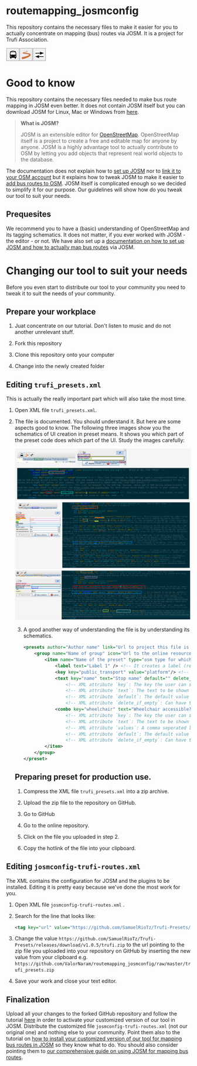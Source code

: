 # routemapping_josmconfig

This repository contains the necessary files to make it easier for you to actually concentrate on mapping (bus) routes via JOSM. It is a project for Trufi Association.

![](img/routemapping-look.png)

# Good to know

This repository contains the necessary files needed to make bus route mapping in JOSM even better. It does not contain JOSM itself but you can download JOSM for Linux, Mac or Windows from [here](https://josm.openstreetmap.de).

> **What is JOSM?**
> 
> JOSM is an extensible editor for [OpenStreetMap](https://welcome.openstreetmap.org/what-is-openstreetmap/). OpenStreetMap itself is a project to create a free and editable map for anyone by anyone. JOSM is a highly advantage tool to actually contribute to OSM by letting you add objects that represent real world objects to the database.

The documentation does not explain how to [set up JOSM](https://github.com/ValorNaram/trufi_documentation/blob/master/installing-josm-on-linux/installing-josm-linux.md) nor to [link it to your OSM account](https://github.com/ValorNaram/trufi_documentation/blob/master/oauth-josm/oauth-josm.md) but it explains how to tweak JOSM to make it easier to [add bus routes to OSM](https://github.com/ValorNaram/trufi_documentation/blob/master/mapping-routes/mapping-routes.md). JOSM itself is complicated enough so we decided to simplify it for our purpose. Our guidelines will show how do you tweak our tool to suit your needs.

## Prequesites

We recommend you to have a (basic) understanding of OpenStreetMap and its tagging schematics. It does not matter, if you ever worked with JOSM - the editor - or not. We have also set up a [documentation on how to set up JOSM and how to actually map bus routes](https://github.com/ValorNaram/trufi_documentation/blob/master/README.md) via JOSM.

# Changing our tool to suit your needs

Before you even start to distribute our tool to your community you need to tweak it to suit the needs of your community.

## Prepare your workplace

1. Juat concentrate on our tutorial. Don't listen to music and do not another unrelevant stuff.

2. Fork this repository

3. Clone this repository onto your computer

4. Change into the newly created folder

## Editing `trufi_presets.xml`

This is actually the really important part which will also take the most time.

1. Open XML file `trufi_presets.xml`.

2. The file is documented. You should understand it. But here are some aspects good to know. The following three images show you the schematics of UI creation in preset means. It shows you which part of the preset code does which part of the UI. Study the images carefully:
   
   ![](img/WYSIWYG-01.png)![](img/WYSIWYG-02.png)![](img/WYSIWYG-03.png)
   
   3. A good another way of understanding the file is by understanding its schematics.
      
      ```xml
      <presets author="Author name" link="Url to project this file is for" shortdescription="Short description of what this preset file allows you to do" description="Longer description of what this preset file allows you to do"> <!-- Description of the presets this file contains. This is metadata that is equal for every preset specified in here.-->
          <group name="Name of group" icon="Url to the online resource containing the icon"> <!-- Presets can be grouped to add extra metadata only to preset inside of it -->
              <item name="Name of the preset" type="osm type for which this preset can be used. Seperate multiple types by comma. Supported osm types are 'node', 'way', 'relation'." icon="url to preset icon">
                  <label text="Label 1" /> <!-- It creates a label (read-only text container) in the preset dialog with the content "Label 1"-->
                  <key key="public_transport" value="platform"/> <!-- Tells JOSM to apply the OSM tag "public_transport=platform" to the object this preset is used on. The user cannot prevent that.-->
                  <text key="name" text="Stop name" default="" delete_if_empty="true" /> <!--This shows a textfield prompting the user to specify the value of OSM key "name".-->
                      <!-- XML attribute `key`: The key the user can specify a value for -->
                      <!-- XML attribute `text`: The text to be shown to the user so he/she knows for what he/she is prompted to type in. -->
                      <!-- XML attribute `default`: The default value of the key to apply when the user does not type anything into the textfield. -->
                      <!-- XML attribute `delete_if_empty`: Can have the values "true" (JOSM will not apply the key to the preset when the user did not type anything (leaving the textfield empty)) and "false" (JOSM will also apply the key to the preset when the user did not type anything into the textfield. The value for XML attribute `default` will be applied instead.)-->
                  <combo key="wheelchair" text="Wheelchair accessible?" values="no, yes" default="no" delete_if_empty="true"/> <!-- This shows a combo box (select from a predefined list of values) to the user prompting to decide which value to take for key "wheelchair". -->
                      <!-- XML attribute `key`: The key the user can specify a value for -->
                      <!-- XML attribute `text`: The text to be shown to the user so he/she knows for what he/she is prompted to select a value for. -->
                      <!-- XML attribute `values`: A comma seperated list of values the user can select from. This is the list which will be shown to the user. -->
                      <!-- XML attribute `default`: The default value of the key to apply when the user does not select anything from the list. -->
                      <!-- XML attribute `delete_if_empty`: Can have the values "true" (JOSM will not apply the key to the preset when the user did not type anything (leaving the textfield empty)) and "false" (JOSM will also apply the key to the preset when the user did not select anything from the list. The value for XML attribute `default` will be applied instead.)-->
              </item>
          </group>
      </preset>
      ```
      
      
   
   ## Preparing preset for production use.
   
   1. Compress the XML file `trufi_presets.xml` into a zip archive.
   
   2. Upload the zip file to the repository on GitHub.
   
   3. Go to GitHub
   
   4. Go to the online repository.
   
   5. Click on the file you uploaded in step 2.
   
   6. Copy the hotlink of the file into your clipboard.

## Editing `josmconfig-trufi-routes.xml`

The XML contains the configuration for JOSM and the plugins to be installed. Editing it is pretty easy because we've done the most work for you.

1. Open XML file `josmconfig-trufi-routes.xml` .

2. Search for the line that looks like:
   
   ```xml
   <tag key="url" value="https://github.com/SamuelRioTz/Trufi-Presets/releases/download/v1.0.5/trufi.zip"/>
   ```

3. Change the value `https://github.com/SamuelRioTz/Trufi-Presets/releases/download/v1.0.5/trufi.zip` to the url pointing to the zip file you uploaded into your repository on GitHub by inserting the new value from your clipboard e.g. `https://github.com/ValorNaram/routemapping_josmconfig/raw/master/trufi_presets.zip`

4. Save your work and close your text editor.

## Finalization

Upload all your changes to the forked GitHub repository and follow the tutorial [here](https://github.com/ValorNaram/trufi_documentation/blob/master/installing-mapping-tool/install-bus-routes-mapping-tool.md) in order to activate your customized version of our tool in JOSM. Distribute the customized file `josmconfig-trufi-routes.xml` (not our original one) and nothing else to your community. Point them also to the tutorial on [how to install your customized version of our tool for mapping bus routes in JOSM](https://github.com/ValorNaram/trufi_documentation/blob/master/installing-mapping-tool/install-bus-routes-mapping-tool.md) so they know what to do. You should also consider pointing them to [our comprehensive guide on using JOSM for mapping bus routes](https://github.com/ValorNaram/trufi_documentation/blob/master/README.md).


